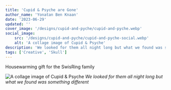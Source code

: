 ```yaml
---
title: 'Cupid & Psyche are Gone'
author_name: 'Yonatan Ben Knaan'
date: '2023-06-29'
updated: ''
cover_image: '/designs/cupid-and-pyche/cupid-and-pyche.webp'
social_image: 
    src: '/designs/cupid-and-pyche/cupid-and-pyche-social.webp'
    alt: 'A collage image of Cupid & Psyche'
description: 'We looked for them all night long but what we found was something different'
tags: ['Creative', 'Skull']
---
```

Housewarming gift for the SwisRing family 

![A collage image of Cupid & Psyche](/designs/cupid-and-pyche/cupid-and-pyche.webp)
*We looked for them all night long but what we found was something different*
